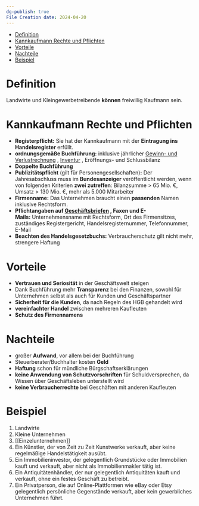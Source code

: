```yaml
---
dg-publish: true
File Creation date: 2024-04-20
---
```

- [Definition](#definition)
- [Kannkaufmann Rechte und Pflichten](#kannkaufmann-rechte-und-pflichten)
- [Vorteile](#vorteile)
- [Nachteile](#nachteile)
- [Beispiel](#beispiel)

# Definition
Landwirte und Kleingewerbetreibende **können** freiwillig Kaufmann sein.
# Kannkaufmann Rechte und Pflichten
- **Registerpflicht:** Sie hat der Kannkaufmann mit der **Eintragung ins Handelsregister** erfüllt. 
- **ordnungsgemäße Buchführung:** inklusive jährlicher [Gewinn- und Verlustrechnung](https://studyflix.de/wirtschaft/guv-2331) , [Inventur](https://studyflix.de/wirtschaft/inventur-inventar-1015) , Eröffnungs- und Schlussbilanz
- **Doppelte Buchführung**
- **Publizitätspflicht** (gilt für Personengesellschaften)**:** Der Jahresabschluss muss im **Bundesanzeiger** veröffentlicht werden, wenn von folgenden Kriterien **zwei zutreffen**: Bilanzsumme > 65 Mio. €, Umsatz > 130 Mio. €, mehr als 5.000 Mitarbeiter
- **Firmenname:** Das Unternehmen braucht einen **passenden** Namen inklusive Rechtsform. 
- **Pflichtangaben auf [Geschäftsbriefen](https://studyflix.de/jobs/karriere-tipps/geschaftsbrief-5974) , Faxen und E-Mails:** Unternehmensname mit Rechtsform, Ort des Firmensitzes, zuständiges Registergericht, Handelsregisternummer, Telefonnummer, E-Mail
- **Beachten des Handelsgesetzbuchs:** Verbraucherschutz gilt nicht mehr, strengere Haftung
# Vorteile
- **Vertrauen und Seriosität** in der Geschäftswelt steigen
- Dank Buchführung mehr **Transparenz** bei den Finanzen, sowohl für Unternehmen selbst als auch für Kunden und Geschäftspartner
- **Sicherheit für die Kunden**, da nach Regeln des HGB gehandelt wird
- **vereinfachter Handel** zwischen mehreren Kaufleuten
- **Schutz des Firmennamens**
# Nachteile
- großer **Aufwand**, vor allem bei der Buchführung
- Steuerberater/Buchhalter kosten **Geld**
- **Haftung** schon für mündliche Bürgschaftserklärungen
- **keine Anwendung von Schutzvorschriften** für Schuldversprechen, da Wissen über Geschäftsleben unterstellt wird
- **keine Verbraucherrechte** bei Geschäften mit anderen Kaufleuten
# Beispiel

1. Landwirte
2. Kleine Unternehmen
3. [[Einzelunternehmen]]
4. Ein Künstler, der von Zeit zu Zeit Kunstwerke verkauft, aber keine regelmäßige Handelstätigkeit ausübt.
5. Ein Immobilieninvestor, der gelegentlich Grundstücke oder Immobilien kauft und verkauft, aber nicht als Immobilienmakler tätig ist.
6. Ein Antiquitätenhändler, der nur gelegentlich Antiquitäten kauft und verkauft, ohne ein festes Geschäft zu betreibt.
7. Ein Privatperson, die auf Online-Plattformen wie eBay oder Etsy gelegentlich persönliche Gegenstände verkauft, aber kein gewerbliches Unternehmen führt.